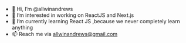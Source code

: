 - 👋 Hi, I’m @allwinandrews
- 👀 I’m interested in working on ReactJS and Next.js
- 🌱 I’m currently learning React JS ,because we never completely learn anything
- 📫 Reach me via allwinandrews@gmail.com

